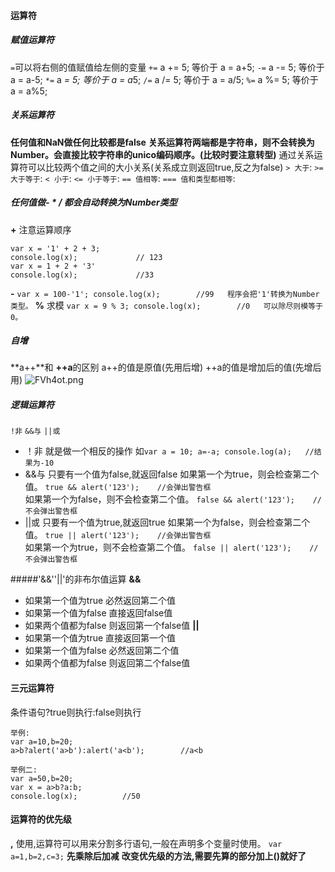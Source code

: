#### 运算符
##### 赋值运算符
`=`可以将右侧的值赋值给左侧的变量
`+=` a += 5; 等价于 a = a+5;
`-=` a -= 5; 等价于 a = a-5;
`*=` a *= 5; 等价于 a = a*5;
`/=` a /= 5; 等价于 a = a/5;
`%=` a %= 5; 等价于 a = a%5;
##### 关系运算符
**任何值和NaN做任何比较都是false**
**关系运算符两端都是字符串，则不会转换为Number。会直接比较字符串的unico编码顺序。(比较时要注意转型)**
通过关系运算符可以比较两个值之间的大小关系(关系成立则返回true,反之为false)
`> 大于`:
`>= 大于等于`:
`< 小于`:
`<= 小于等于`:
`== 值相等`:
`=== 值和类型都相等`:
##### 任何值做- * / 都会自动转换为Number类型
**+**
注意运算顺序
```
var x = '1' + 2 + 3;
console.log(x);             // 123
var x = 1 + 2 + '3'
console.log(x);             //33
```
**-**
``
var x = 100-'1';
console.log(x);        //99   程序会把'1'转换为Number类型。
``
**%**
求模
``
var x = 9 % 3;
console.log(x);        //0   可以除尽则模等于0。
``
##### 自增
**a++**和 **++a**的区别
a++的值是原值(先用后增)
++a的值是增加后的值(先增后用)
![FVh4ot.png](https://s1.ax1x.com/2018/11/28/FVh4ot.png)

##### 逻辑运算符
`!非` `&&与` `||或`
- ！非  就是做一个相反的操作
如`var a = 10; a=-a; console.log(a);   //结果为-10`
- &&与  只要有一个值为false,就返回false
如果第一个为true，则会检查第二个值。
`true && alert('123');    //会弹出警告框`   
如果第一个为false，则不会检查第二个值。
`false && alert('123');    //不会弹出警告框`   
- ||或  只要有一个值为true,就返回true
如果第一个为false，则会检查第二个值。
`true || alert('123');    //会弹出警告框`   
如果第一个为true，则不会检查第二个值。
`false || alert('123');    //不会弹出警告框` 


#####'&&''||'的非布尔值运算
**&&**
- 如果第一个值为true 必然返回第二个值
- 如果第一个值为false 直接返回false值
- 如果两个值都为false 则返回第一个false值
**||**
- 如果第一个值为true 直接返回第一个值
- 如果第一个值为false 必然返回第二个值
- 如果两个值都为false 则返回第二个false值
#### 三元运算符
条件语句?true则执行:false则执行
```
举例:
var a=10,b=20;
a>b?alert('a>b'):alert('a<b');        //a<b

举例二:
var a=50,b=20;
var x = a>b?a:b;
console.log(x);          //50
```
#### 运算符的优先级
**,**
使用,运算符可以用来分割多行语句,一般在声明多个变量时使用。
`var a=1,b=2,c=3;`
**先乘除后加减**
**改变优先级的方法,需要先算的部分加上()就好了**